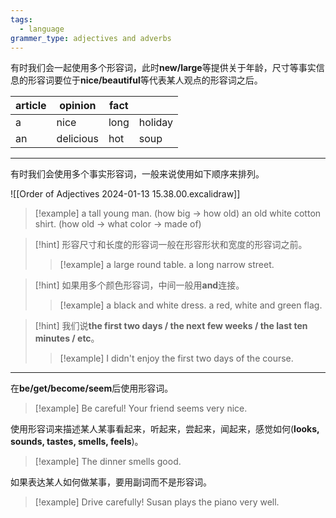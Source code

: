 ```yaml
---
tags:
  - language
grammer_type: adjectives and adverbs
---
```

有时我们会一起使用多个形容词，此时**new/large**等提供关于年龄，尺寸等事实信息的形容词要位于**nice/beautiful**等代表某人观点的形容词之后。

| article | opinion | fact |  |
| ---- | ---- | ---- | ---- |
| a | nice | long | holiday |
| an | delicious | hot | soup |

---

有时我们会使用多个事实形容词，一般来说使用如下顺序来排列。

![[Order of Adjectives 2024-01-13 15.38.00.excalidraw]]

> [!example]
> a tall young man. (how big -> how old)
> an old white cotton shirt. (how old -> what color -> made of)

> [!hint]
> 形容尺寸和长度的形容词一般在形容形状和宽度的形容词之前。
> > [!example]
> > a large round table.
> > a long narrow street.

> [!hint]
> 如果用多个颜色形容词，中间一般用**and**连接。
> > [!example]
> > a black and white dress.
> > a red, white and green flag.

> [!hint]
> 我们说**the first two days / the next few weeks / the last ten minutes / etc**。
> > [!example]
> > I didn't enjoy the first two days of the course.

---

在**be/get/become/seem**后使用形容词。

> [!example]
> Be careful!
> Your friend seems very nice.

使用形容词来描述某人某事看起来，听起来，尝起来，闻起来，感觉如何(**looks, sounds, tastes, smells, feels**)。

> [!example]
> The dinner smells good.

如果表达某人如何做某事，要用副词而不是形容词。

> [!example]
> Drive carefully!
> Susan plays the piano very well.